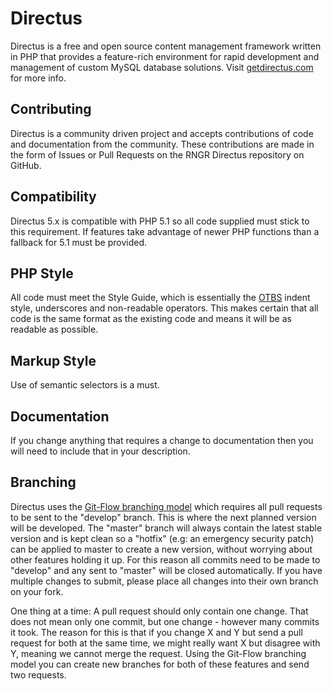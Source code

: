 Directus
=====================

Directus is a free and open source content management framework written in PHP that provides a feature-rich environment for rapid development and management of custom MySQL database solutions. Visit [getdirectus.com](http://getdirectus.com/get) for more info.


Contributing
---------------------

Directus is a community driven project and accepts contributions of code and documentation from the community. These contributions are made in the form of Issues or Pull Requests on the RNGR Directus repository on GitHub. 


Compatibility
---------------------

Directus 5.x is compatible with PHP 5.1 so all code supplied must stick to this requirement. If features take advantage of newer PHP functions than a fallback for 5.1 must be provided.


PHP Style
---------------------

All code must meet the Style Guide, which is essentially the [OTBS](http://en.wikipedia.org/wiki/Indent_style#Variant:_1TBS) indent style, underscores and non-readable operators. This makes certain that all code is the same format as the existing code and means it will be as readable as possible.


Markup Style
---------------------

Use of semantic selectors is a must.


Documentation
---------------------

If you change anything that requires a change to documentation then you will need to include that in your description.


Branching
---------------------

Directus uses the [Git-Flow branching model](http://nvie.com/posts/a-successful-git-branching-model/) which requires all pull requests to be sent to the "develop" branch. This is where the next planned version will be developed. The "master" branch will always contain the latest stable version and is kept clean so a "hotfix" (e.g: an emergency security patch) can be applied to master to create a new version, without worrying about other features holding it up. For this reason all commits need to be made to "develop" and any sent to "master" will be closed automatically. If you have multiple changes to submit, please place all changes into their own branch on your fork.

One thing at a time: A pull request should only contain one change. That does not mean only one commit, but one change - however many commits it took. The reason for this is that if you change X and Y but send a pull request for both at the same time, we might really want X but disagree with Y, meaning we cannot merge the request. Using the Git-Flow branching model you can create new branches for both of these features and send two requests.